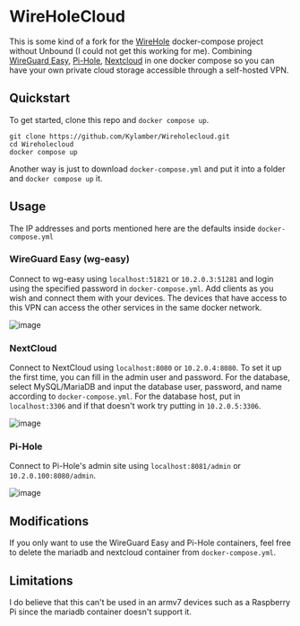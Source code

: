 # WireHoleCloud
This is some kind of a fork for the [WireHole](https://github.com/IAmStoxe/wirehole) docker-compose project without Unbound (I could not get this working for me). Combining [WireGuard Easy](https://github.com/WeeJeWel/wg-easy), [Pi-Hole](https://pi-hole.net/), [Nextcloud](https://nextcloud.com/) in one docker compose so you can have your own private cloud storage accessible through a self-hosted VPN.

## Quickstart
To get started, clone this repo and `docker compose up`.
```
git clone https://github.com/Kylamber/Wireholecloud.git
cd Wireholecloud
docker compose up
```

Another way is just to download `docker-compose.yml` and put it into a folder and `docker compose up` it.

## Usage
The IP addresses and ports mentioned here are the defaults inside `docker-compose.yml`
### WireGuard Easy (wg-easy)
Connect to wg-easy using `localhost:51821` or `10.2.0.3:51281` and login using the specified password in `docker-compose.yml`. Add clients as you wish and connect them with your devices. The devices that have access to this VPN can access the other services in the same docker network.

![image](https://user-images.githubusercontent.com/32596839/218538768-e479d35f-aa7b-4ad9-8e99-e953e44c9e44.png)


### NextCloud
Connect to NextCloud using `localhost:8080` or `10.2.0.4:8080`. To set it up the first time, you can fill in the admin user and password. For the database, select MySQL/MariaDB and input the database user, password, and name according to `docker-compose.yml`. For the database host, put in `localhost:3306` and if that doesn't work try putting in `10.2.0.5:3306`.

![image](https://user-images.githubusercontent.com/32596839/218542609-7bfcadd0-f04e-4933-aaf1-5d646c6034a8.png)


### Pi-Hole
Connect to Pi-Hole's admin site using `localhost:8081/admin` or `10.2.0.100:8080/admin`.

![image](https://user-images.githubusercontent.com/32596839/218539172-bcc1439d-f5b8-47c2-9570-ce7be2629c74.png)


## Modifications
If you only want to use the WireGuard Easy and Pi-Hole containers, feel free to delete the mariadb and nextcloud container from `docker-compose.yml`.  

## Limitations
I do believe that this can't be used in an armv7 devices such as a Raspberry Pi since the mariadb container doesn't support it. 
